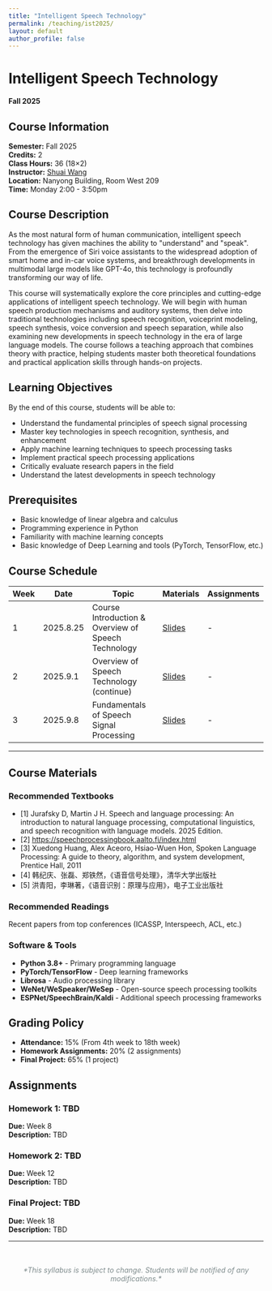 ```yaml
---
title: "Intelligent Speech Technology"
permalink: /teaching/ist2025/
layout: default
author_profile: false
---
```


# Intelligent Speech Technology
**Fall 2025**

## Course Information

**Semester:** Fall 2025  
**Credits:** 2  
**Class Hours:** 36 (18×2)  
**Instructor:** [Shuai Wang](/)  
**Location:** Nanyong Building, Room West 209  
**Time:** Monday 2:00 - 3:50pm

## Course Description

As the most natural form of human communication, intelligent speech technology has given machines the ability to "understand" and "speak". From the emergence of Siri voice assistants to the widespread adoption of smart home and in-car voice systems, and breakthrough developments in multimodal large models like GPT-4o, this technology is profoundly transforming our way of life.

This course will systematically explore the core principles and cutting-edge applications of intelligent speech technology. We will begin with human speech production mechanisms and auditory systems, then delve into traditional technologies including speech recognition, voiceprint modeling, speech synthesis, voice conversion and speech separation, while also examining new developments in speech technology in the era of large language models. The course follows a teaching approach that combines theory with practice, helping students master both theoretical foundations and practical application skills through hands-on projects.

## Learning Objectives

By the end of this course, students will be able to:

- Understand the fundamental principles of speech signal processing
- Master key technologies in speech recognition, synthesis, and enhancement
- Apply machine learning techniques to speech processing tasks
- Implement practical speech processing applications
- Critically evaluate research papers in the field
- Understand the latest developments in speech technology

## Prerequisites

- Basic knowledge of linear algebra and calculus
- Programming experience in Python
- Familiarity with machine learning concepts
- Basic knowledge of Deep Learning and tools (PyTorch, TensorFlow, etc.)

## Course Schedule


| Week | Date | Topic | Materials | Assignments |
|------|------|-------|-----------|-------------|
| 1 | 2025.8.25 | Course Introduction & Overview of Speech Technology | [Slides](/assets/slides/01-02.pdf) | - |
| 2 | 2025.9.1 | Overview of Speech Technology (continue) | [Slides](/assets/slides/01-02.pdf) | - |
| 3 | 2025.9.8 | Fundamentals of Speech Signal Processing | [Slides](/assets/slides/03.pdf) | - |

---


## Course Materials

### Recommended Textbooks
- [1] Jurafsky D, Martin J H. Speech and language processing: An introduction to natural language processing, computational linguistics, and speech recognition with language models. 2025 Edition.
- [2] https://speechprocessingbook.aalto.fi/index.html
- [3] Xuedong Huang, Alex Aceoro, Hsiao-Wuen Hon, Spoken Language Processing: A guide to theory, algorithm, and system development, Prentice Hall, 2011
- [4] 韩纪庆、张磊、郑铁然，《语音信号处理》，清华大学出版社
- [5] 洪青阳，李琳著，《语音识别：原理与应用》，电子工业出版社

### Recommended Readings
Recent papers from top conferences (ICASSP, Interspeech, ACL, etc.)

### Software & Tools
- **Python 3.8+** - Primary programming language
- **PyTorch/TensorFlow** - Deep learning frameworks
- **Librosa** - Audio processing library
- **WeNet/WeSpeaker/WeSep** - Open-source speech processing toolkits
- **ESPNet/SpeechBrain/Kaldi** - Additional speech processing frameworks

## Grading Policy

- **Attendance:** 15% (From 4th week to 18th week)
- **Homework Assignments:** 20% (2 assignments)
- **Final Project:** 65% (1 project)

## Assignments

### Homework 1: TBD
**Due:** Week 8  
**Description:** TBD

### Homework 2: TBD
**Due:** Week 12  
**Description:** TBD

### Final Project: TBD
**Due:** Week 18  
**Description:** TBD



---

<div style="text-align: center; color: #7f8c8d; font-style: italic; margin-top: 3rem;">
  *This syllabus is subject to change. Students will be notified of any modifications.*
</div>
